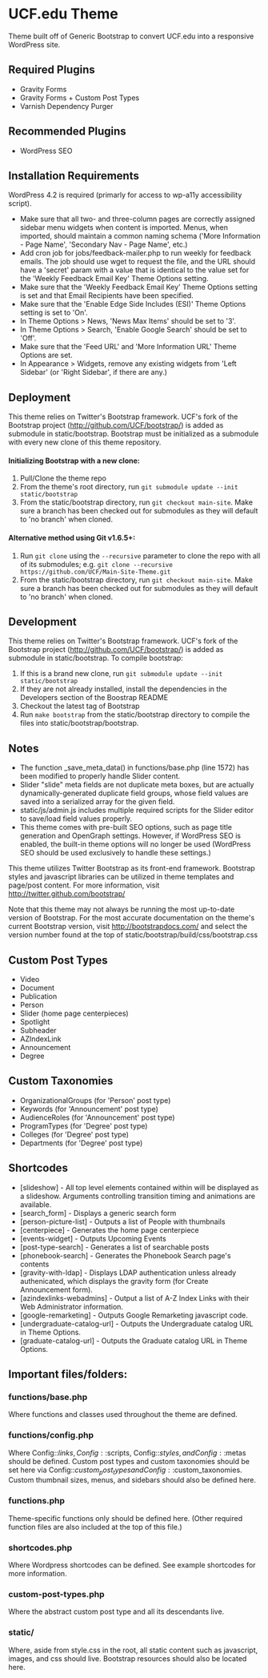 # UCF.edu Theme

Theme built off of Generic Bootstrap to convert UCF.edu into a responsive WordPress site.


## Required Plugins
* Gravity Forms
* Gravity Forms + Custom Post Types
* Varnish Dependency Purger

## Recommended Plugins
* WordPress SEO


## Installation Requirements

WordPress 4.2 is required (primarly for access to wp-a11y accessibility script).

* Make sure that all two- and three-column pages are correctly assigned sidebar menu widgets when content is imported. Menus, when imported, should maintain a common naming schema ('More Information - Page Name', 'Secondary Nav - Page Name', etc.)
* Add cron job for jobs/feedback-mailer.php to run weekly for feedback emails. The job should use wget to request the file, and the URL should have a 'secret' param with a value that is identical to the value set for the 'Weekly Feedback Email Key' Theme Options setting.
* Make sure that the 'Weekly Feedback Email Key' Theme Options setting is set and that Email Recipients have been specified.
* Make sure that the 'Enable Edge Side Includes (ESI)' Theme Options setting is set to 'On'.
* In Theme Options > News, 'News Max Items' should be set to '3'.
* In Theme Options > Search, 'Enable Google Search' should be set to 'Off'.
* Make sure that the 'Feed URL' and 'More Information URL' Theme Options are set.
* In Appearance > Widgets, remove any existing widgets from 'Left Sidebar' (or 'Right Sidebar', if there are any.)


## Deployment

This theme relies on Twitter's Bootstrap framework. UCF's fork of the Bootstrap project (http://github.com/UCF/bootstrap/) is added as submodule in static/bootstrap. Bootstrap must be initialized as a submodule with every new clone of this theme repository.

#### Initializing Bootstrap with a new clone:
1. Pull/Clone the theme repo
2. From the theme's root directory, run `git submodule update --init static/bootstrap`
3. From the static/bootstrap directory, run `git checkout main-site`. Make sure a branch has been checked out for submodules as they will default to 'no branch' when cloned.

#### Alternative method using Git v1.6.5+:
1. Run `git clone` using the `--recursive` parameter to clone the repo with all of its submodules; e.g. `git clone --recursive https://github.com/UCF/Main-Site-Theme.git`
2. From the static/bootstrap directory, run `git checkout main-site`. Make sure a branch has been checked out for submodules as they will default to 'no branch' when cloned.


## Development

This theme relies on Twitter's Bootstrap framework. UCF's fork of the Bootstrap project (http://github.com/UCF/bootstrap/) is added as submodule in static/bootstrap. To compile bootstrap:

1. If this is a brand new clone, run `git submodule update --init static/bootstrap`
2. If they are not already installed, install the dependencies in the Developers section of the Boostrap README
3. Checkout the latest tag of Bootstrap
4. Run `make bootstrap` from the static/bootstrap directory to compile the files into static/bootstrap/bootstrap.


## Notes

* The function _save_meta_data() in functions/base.php (line 1572) has been modified to properly handle Slider content.
* Slider "slide" meta fields are not duplicate meta boxes, but are actually dynamically-generated duplicate field groups, whose field values are saved into a serialized array for the given field.
* static/js/admin.js includes multiple required scripts for the Slider editor to save/load field values properly.
* This theme comes with pre-built SEO options, such as page title generation and OpenGraph settings.  However, if WordPress SEO is enabled, the built-in theme options will no longer be used (WordPress SEO should be used exclusively to handle these settings.)


This theme utilizes Twitter Bootstrap as its front-end framework.  Bootstrap
styles and javascript libraries can be utilized in theme templates and page/post
content.  For more information, visit http://twitter.github.com/bootstrap/

Note that this theme may not always be running the most up-to-date version of
Bootstrap.  For the most accurate documentation on the theme's current
Bootstrap version, visit http://bootstrapdocs.com/ and select the version number
found at the top of static/bootstrap/build/css/bootstrap.css


## Custom Post Types

* Video
* Document
* Publication
* Person
* Slider (home page centerpieces)
* Spotlight
* Subheader
* AZIndexLink
* Announcement
* Degree


## Custom Taxonomies

* OrganizationalGroups (for 'Person' post type)
* Keywords (for 'Announcement' post type)
* AudienceRoles (for 'Announcement' post type)
* ProgramTypes (for 'Degree' post type)
* Colleges (for 'Degree' post type)
* Departments (for 'Degree' post type)


## Shortcodes

* [slideshow] - All top level elements contained within will be displayed as a slideshow.  Arguments controlling transition timing and animations are available.
* [search_form] - Displays a generic search form
* [person-picture-list] - Outputs a list of People with thumbnails
* [centerpiece] - Generates the home page centerpiece
* [events-widget] - Outputs Upcoming Events
* [post-type-search] - Generates a list of searchable posts
* [phonebook-search] - Generates the Phonebook Search page's contents
* [gravity-with-ldap] - Displays LDAP authentication unless already authenicated, which displays the gravity form (for Create Announcement form).
* [azindexlinks-webadmins] - Output a list of A-Z Index Links with their Web Administrator information.
* [google-remarketing] - Outputs Google Remarketing javascript code.
* [undergraduate-catalog-url] - Outputs the Undergraduate catalog URL in Theme Options.
* [graduate-catalog-url] - Outputs the Graduate catalog URL in Theme Options.


## Important files/folders:

### functions/base.php
Where functions and classes used throughout the theme are defined.

### functions/config.php
Where Config::$links, Config::$scripts, Config::$styles, and
Config::$metas should be defined.  Custom post types and custom taxonomies should
be set here via Config::$custom_post_types and Config::$custom_taxonomies.
Custom thumbnail sizes, menus, and sidebars should also be defined here.

### functions.php
Theme-specific functions only should be defined here.  (Other required
function files are also included at the top of this file.)

### shortcodes.php
Where Wordpress shortcodes can be defined.  See example shortcodes for more
information.

### custom-post-types.php
Where the abstract custom post type and all its descendants live.

### static/
Where, aside from style.css in the root, all static content such as
javascript, images, and css should live.
Bootstrap resources should also be located here.
